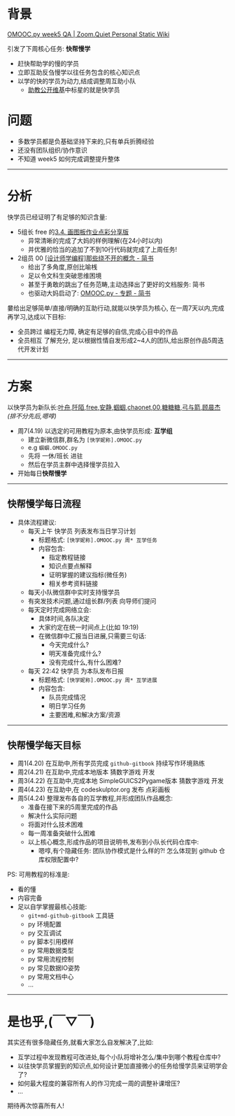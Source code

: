 
# 背景
[OMOOC.py week5 QA | Zoom.Quiet Personal Static Wiki](http://wiki.zoomquiet.io/omooc/week5QA)

引发了下周核心任务: **快帮慢学**

- 赶快帮助学的慢的学员
- 立即互助反刍慢学以往任务包含的核心知识点
- 以学的快的学员为动力,结成调整周互助小队
    + [助教公开维基](https://github.com/OpenMindClub/OMOOC.py/wiki)中标星的就是快学员

# 问题

- 多数学员都是负基础坚持下来的,只有单兵折腾经验
- 还没有团队组织/协作意识
- 不知道 week5 如何完成调整提升整体

------

# 分析

快学员已经证明了有足够的知识含量:

- 5组长 free 的[3.4. 画图板作业点彩分享版](http://csufuyi.gitbooks.io/python-startup/content/source/part2/4.html)
    + 异常清晰的完成了大妈的样例理解(在24小时以内)
    + 并优雅的恰当的追加了不到10行代码就完成了上周任务!
- 2组员 00 [[设计师学编程]那些绕不开的概念 - 简书](http://www.jianshu.com/p/c44e6c437cb8)
    + 给出了多角度,原创比喻桟
    + 足以令文科生突破思维困境
    + 甚至于勇敢的跳出了任务范畴,主动选择出了更好的文档服务: 简书
    + 也驱动大妈启动了:  [OMOOC.py - 专题 - 简书](http://www.jianshu.com/collection/3ef9b576fac8)

嘦给出足够简单/直接/明确的互助行动,就能以快学员为核心,
在一周7天以内,完成再学习,达成以下目标:

- 全员跨过 编程无力障, 确定有足够的自信,完成心目中的作品
- 全员相互 了解充分, 足以根据性情自发形成2~4人的团队,给出原创作品5周迭代开发计划

------

# 方案

以快学员为新队长:[叶舟](https://github.com/nora614),[阡陌](http://cici19891.gitbooks.io/pythoncamp0/content/source/part2/3.html),[free](https://github.com/csufuyi),[安静](https://github.com/Lillianmin),[蝈蝈](https://github.com/rosing),[chaonet](https://github.com/chaonet),[00](https://github.com/kidult00),[糖糖糖](https://github.com/skyworlds),[弓与箭](https://github.com/badboy315),[顾晨杰](https://github.com/zxcbbn)
*(排不分先后,嗯啍)*

- 周7(4.19) 以选定的可用教程为原本,由快学员形成: **互学组**
    + 建立新微信群,群名为 `[快学妮称].OMOOC.py`
    + e.g `蝈蝈.OMOOC.py`
    + 先将 一休/班长 进驻
    + 然后在学员主群中选择慢学员拉入
- 开始每日**快帮慢学**

------

## 快帮慢学每日流程

- 具体流程建议:
    + 每天上午 快学员 列表发布当日学习计划
        * 标题格式: `[快学妮称].OMOOC.py 周* 互学任务`
        * 内容包含:
            - 指定教程链接
            - 知识点要点解释
            - 证明掌握的建议指标(微任务)
            - 相关参考资料链接
    + 每天小队微信群中实时支持慢学员
    + 有突发技术问题,通过组长群/列表 向导师们提问
    + 每天定时完成网络立会:
        * 具体时间,各队决定
        * 大家约定在统一时间点上(比如 19:19)
        * 在微信群中汇报当日进展,只需要三句话:
            - 今天完成什么?
            - 明天准备完成什么?
            - 没有完成什么,有什么困难?
    + 每天 22:42 快学员 为本队发布日报
        * 标题格式: `[快学妮称].OMOOC.py 周* 互学进展`
        * 内容包含:
            - 队员完成情况
            - 明日学习任务
            - 主要困难,和解决方案/资源

------

## 快帮慢学每天目标

- 周1(4.20) 在互助中,所有学员完成 `github-gitbook` 持续写作环境熟练
- 周2(4.21) 在互助中,完成本地版本 猜数字游戏 开发
- 周3(4.22) 在互助中,完成本地 SimpleGUICS2Pygame版本 猜数字游戏 开发
- 周4(4.23) 在互助中,在 codeskulptor.org 发布 点彩画板
- 周5(4.24) 整理发布各自的互学教程,并形成团队作品概念:
  + 准备在接下来的5周里完成的作品
  + 解决什么实际问题
  + 将面对什么技术困难
  + 每一周准备突破什么困难
  + 以上核心概念,形成作品的项目说明书,发布到小队长代码仓库中:
    * 嗯啍,有个隐藏任务: 团队协作模式是什么样的?! 怎么体现到 github 仓库权限配置中?


PS: 可用教程的标准是:

+ 看的懂
+ 内容完备
+ 足以自学掌握最核心技能:
  * `git+md-github-gitbook` 工具链
  * py 环境配置
  * py 交互调试
  * py 脚本引用模样
  * py 常用数据类型
  * py 常用流程控制
  * py 常见数据IO姿势
  * py 常用文档中心
  * ...

------


# 是也乎,(￣▽￣)

其实还有很多隐藏任务,就看大家怎么自发解决了,比如:

- 互学过程中发现教程可改进处,每个小队将增补怎么/集中到哪个教程仓库中?
- 以往快学员掌握到的知识点,如何设计更加直接微小的任务给慢学员来证明学会了?
- 如何最大程度的兼容所有人的作习完成一周的调整补课增压?
- ...

期待再次惊喜所有人!





